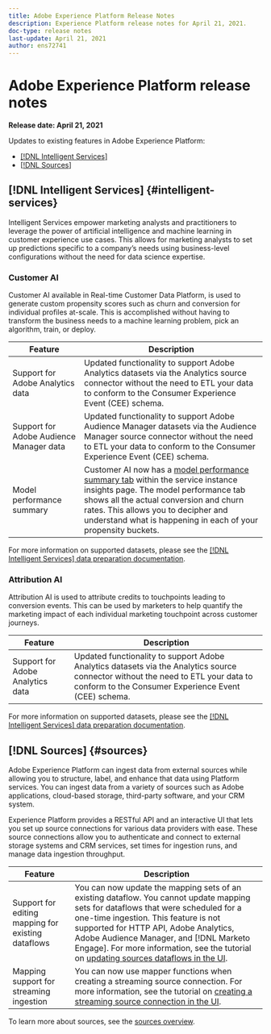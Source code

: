 ```yaml
---
title: Adobe Experience Platform Release Notes
description: Experience Platform release notes for April 21, 2021.
doc-type: release notes
last-update: April 21, 2021
author: ens72741
---
```


# Adobe Experience Platform release notes 

**Release date: April 21, 2021**

Updates to existing features in Adobe Experience Platform:

- [[!DNL Intelligent Services]](#intelligent-services)
- [[!DNL Sources](#sources)]

## [!DNL Intelligent Services] {#intelligent-services}

Intelligent Services empower marketing analysts and practitioners to leverage the power of artificial intelligence and machine learning in customer experience use cases. This allows for marketing analysts to set up predictions specific to a company’s needs using business-level configurations without the need for data science expertise.

### Customer AI

Customer AI available in Real-time Customer Data Platform, is used to generate custom propensity scores such as churn and conversion for individual profiles at-scale. This is accomplished without having to transform the business needs to a machine learning problem, pick an algorithm, train, or deploy.

| Feature | Description |
| ------- | ----------- |
| Support for Adobe Analytics data | Updated functionality to support Adobe Analytics datasets via the Analytics source connector without the need to ETL your data to conform to the Consumer Experience Event (CEE) schema. |
| Support for Adobe Audience Manager data | Updated functionality to support Adobe Audience Manager datasets via the Audience Manager source connector without the need to ETL your data to conform to the Consumer Experience Event (CEE) schema. |
| Model performance summary | Customer AI now has a [model performance summary tab](../../intelligent-services/customer-ai/user-guide/discover-insights.md#performance-metrics) within the service instance insights page. The model performance tab shows all the actual conversion and churn rates. This allows you to decipher and understand what is happening in each of your propensity buckets. |

For more information on supported datasets, please see the [[!DNL Intelligent Services] data preparation documentation](../../intelligent-services/data-preparation.md).

### Attribution AI

Attribution AI is used to attribute credits to touchpoints leading to conversion events. This can be used by marketers to help quantify the marketing impact of each individual marketing touchpoint across customer journeys.

| Feature | Description |
| ------- | ----------- |
| Support for Adobe Analytics data | Updated functionality to support Adobe Analytics datasets via the Analytics source connector without the need to ETL your data to conform to the Consumer Experience Event (CEE) schema. |

For more information on supported datasets, please see the [[!DNL Intelligent Services] data preparation documentation](../../intelligent-services/data-preparation.md).

## [!DNL Sources] {#sources}

Adobe Experience Platform can ingest data from external sources while allowing you to structure, label, and enhance that data using Platform services. You can ingest data from a variety of sources such as Adobe applications, cloud-based storage, third-party software, and your CRM system.

Experience Platform provides a RESTful API and an interactive UI that lets you set up source connections for various data providers with ease. These source connections allow you to authenticate and connect to external storage systems and CRM services, set times for ingestion runs, and manage data ingestion throughput.

| Feature | Description |
| ------- | ----------- |
| Support for editing mapping for existing dataflows | You can now update the mapping sets of an existing dataflow. You cannot update mapping sets for dataflows that were scheduled for a one-time ingestion. This feature is not supported for HTTP API, Adobe Analytics, Adobe Audience Manager, and [!DNL Marketo Engage]. For more information, see the tutorial on [updating sources dataflows in the UI](../../sources/tutorials/ui/update-dataflows.md). |
| Mapping support for streaming ingestion  | You can now use mapper functions when creating a streaming source connection. For more information, see the tutorial on [creating a streaming source connection in the UI](../../sources/tutorials/ui/create/streaming/http.md). |

To learn more about sources, see the [sources overview](../../sources/home.md).
